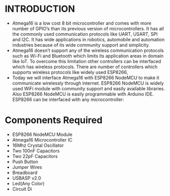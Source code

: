 # **INTRODUCTION**
* Atmega16 is a low cost 8 bit microcontroller and comes with more number of GPIO’s than its previous version of microcontrollers. It has all the commonly used communication protocols like UART, USART, SPI and I2C. It has wide applications in robotics, automobile and automation industries because of its wide community support and simplicity.
* Atmega16 doesn’t support any of the wireless communication protocols such as Wi-Fi and Bluetooth which limits its application areas in domain like IoT.  To overcome this limitation other controllers can be interfaced which has wireless protocols. There are number of controllers which supports wireless protocols like widely used ESP8266,
* Today we will interface Atmega16 with ESP8266 NodeMCU to make it communicate wirelessly through internet. ESP8266 NodeMCU is widely used WiFi module with community support and easily available libraries. Also ESP8266 NodeMCU is easily programmable with Arduino IDE. ESP8266 can be interfaced with any microcontroller:

# **Components Required**
* ESP8266 NodeMCU Module
* Atmega16 Microcontroller IC
* 16Mhz Crystal Oscillator
* Two 100nF Capacitors
* Two 22pF Capacitors
* Push Button
* Jumper Wires
* Breadboard
* USBASP v2.0
* Led(Any Color)
* Circuit Di
